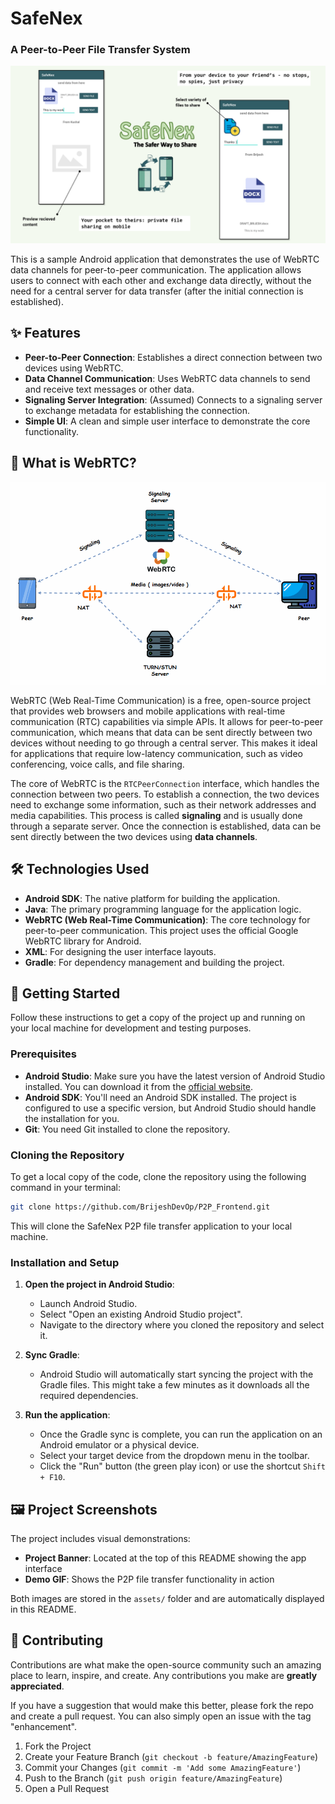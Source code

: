 # SafeNex

### A Peer-to-Peer File Transfer System

![Project Banner](assets/image.png)

This is a sample Android application that demonstrates the use of WebRTC data channels for peer-to-peer communication. The application allows users to connect with each other and exchange data directly, without the need for a central server for data transfer (after the initial connection is established).

## ✨ Features

-   **Peer-to-Peer Connection**: Establishes a direct connection between two devices using WebRTC.
-   **Data Channel Communication**: Uses WebRTC data channels to send and receive text messages or other data.
-   **Signaling Server Integration**: (Assumed) Connects to a signaling server to exchange metadata for establishing the connection.
-   **Simple UI**: A clean and simple user interface to demonstrate the core functionality.

## 📡 What is WebRTC?`​`

![Demo GIF](assets/gif.gif)

WebRTC (Web Real-Time Communication) is a free, open-source project that provides web browsers and mobile applications with real-time communication (RTC) capabilities via simple APIs. It allows for peer-to-peer communication, which means that data can be sent directly between two devices without needing to go through a central server. This makes it ideal for applications that require low-latency communication, such as video conferencing, voice calls, and file sharing.

The core of WebRTC is the `RTCPeerConnection` interface, which handles the connection between two peers. To establish a connection, the two devices need to exchange some information, such as their network addresses and media capabilities. This process is called **signaling** and is usually done through a separate server. Once the connection is established, data can be sent directly between the two devices using **data channels**.

## 🛠️ Technologies Used

-   **Android SDK**: The native platform for building the application.
-   **Java**: The primary programming language for the application logic.
-   **WebRTC (Web Real-Time Communication)**: The core technology for peer-to-peer communication. This project uses the official Google WebRTC library for Android.
-   **XML**: For designing the user interface layouts.
-   **Gradle**: For dependency management and building the project.

## 🚀 Getting Started

Follow these instructions to get a copy of the project up and running on your local machine for development and testing purposes.

### Prerequisites

-   **Android Studio**: Make sure you have the latest version of Android Studio installed. You can download it from the [official website](https://developer.android.com/studio).
-   **Android SDK**: You'll need an Android SDK installed. The project is configured to use a specific version, but Android Studio should handle the installation for you.
-   **Git**: You need Git installed to clone the repository.

### Cloning the Repository

To get a local copy of the code, clone the repository using the following command in your terminal:

```bash
git clone https://github.com/BrijeshDevOp/P2P_Frontend.git
```

This will clone the SafeNex P2P file transfer application to your local machine.

### Installation and Setup

1.  **Open the project in Android Studio**:
    
    -   Launch Android Studio.
    -   Select "Open an existing Android Studio project".
    -   Navigate to the directory where you cloned the repository and select it.
2.  **Sync Gradle**:
    
    -   Android Studio will automatically start syncing the project with the Gradle files. This might take a few minutes as it downloads all the required dependencies.
3.  **Run the application**:
    
    -   Once the Gradle sync is complete, you can run the application on an Android emulator or a physical device.
    -   Select your target device from the dropdown menu in the toolbar.
    -   Click the "Run" button (the green play icon) or use the shortcut `Shift + F10`.

## 🖼️ Project Screenshots

The project includes visual demonstrations:

- **Project Banner**: Located at the top of this README showing the app interface
- **Demo GIF**: Shows the P2P file transfer functionality in action

Both images are stored in the `assets/` folder and are automatically displayed in this README.

## 🤝 Contributing

Contributions are what make the open-source community such an amazing place to learn, inspire, and create. Any contributions you make are **greatly appreciated**.

If you have a suggestion that would make this better, please fork the repo and create a pull request. You can also simply open an issue with the tag "enhancement".

1.  Fork the Project
2.  Create your Feature Branch (`git checkout -b feature/AmazingFeature`)
3.  Commit your Changes (`git commit -m 'Add some AmazingFeature'`)
4.  Push to the Branch (`git push origin feature/AmazingFeature`)
5.  Open a Pull Request